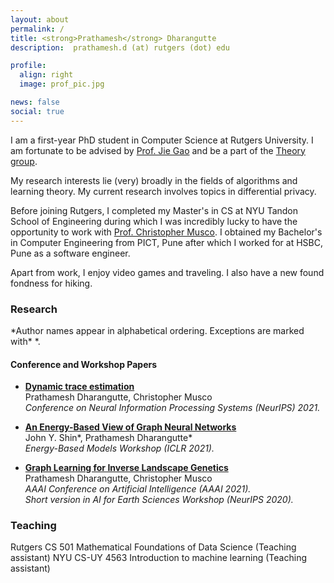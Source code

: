 ```yaml
---
layout: about
permalink: /
title: <strong>Prathamesh</strong> Dharangutte
description:  prathamesh.d (at) rutgers (dot) edu

profile:
  align: right
  image: prof_pic.jpg

news: false
social: true
---
```


I am a first-year PhD student in Computer Science at Rutgers University. I am fortunate to be advised by [Prof. Jie Gao](https://sites.rutgers.edu/jie-gao/about/) and be a part of the [Theory group](https://theory.cs.rutgers.edu/).

My research interests lie (very) broadly in the fields of algorithms and learning theory. My current research involves topics in differential privacy.

Before joining Rutgers, I completed my Master's in CS at NYU Tandon School of Engineering during which I was incredibly lucky to have the opportunity to work with [Prof. Christopher Musco](https://www.chrismusco.com/). I obtained my Bachelor's in Computer Engineering from PICT, Pune after which I worked for at HSBC, Pune as a software engineer.

Apart from work, I enjoy video games and traveling. I also have a new found fondness for hiking.

<h3>Research</h3>
*Author names appear in alphabetical ordering. Exceptions are marked with* *.   <br/>


<h4>Conference and Workshop Papers</h4>

+ [**Dynamic trace estimation**](https://arxiv.org/abs/2110.13752) <br/>
Prathamesh Dharangutte, Christopher Musco <br/>
*Conference on Neural Information Processing Systems (NeurIPS) 2021.* <br/>

+ [**An Energy-Based View of Graph Neural Networks**](https://arxiv.org/abs/2104.13492) <br/>
John Y. Shin\*, Prathamesh Dharangutte\*  <br/>
*Energy-Based Models Workshop (ICLR 2021).* <br/>


+ [**Graph Learning for Inverse Landscape Genetics**](https://arxiv.org/abs/2006.12334) <br/>
Prathamesh Dharangutte, Christopher Musco <br/>
*AAAI Conference on Artificial Intelligence (AAAI 2021).* <br/>
*Short version in AI for Earth Sciences Workshop (NeurIPS 2020).*<br/>


<h3>Teaching</h3>
Rutgers CS 501 Mathematical Foundations of Data Science (Teaching assistant)     
NYU CS-UY 4563 Introduction to machine learning (Teaching assistant)
